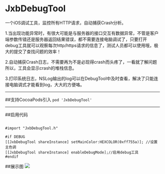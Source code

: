 # JxbDebugTool
一个iOS调试工具，监控所有HTTP请求，自动捕获Crash分析。

1.当出现功能异常时，有很大可能是与服务器的接口交互有数据异常，不管是客户端参数传错还是服务器返回结果错误，都不需要连接电脑调试了，只要打开debug工具就可以观察每次http/https请求的信息了，测试人员都可以使用哦，极大的提交了查找问题的效率！

2.自动捕获Crash日志，不需要再为不是必现得crash而头疼了，一看就了解问题所以，工具会显示crash的堆栈信息。

3.打印系统日志，NSLog输出的log可以在DebugTool中及时查看，解决了只能连接电脑调式才能看到log，大大的方便咯。

-------
##支持CocoaPods引入
`pod 'JxbDebugTool'`

-------
##启用代码
```object-c

#import "JxbDebugTool.h"

#if DEBUG
[[JxbDebugTool shareInstance] setMainColor:HEXCOLOR(0xff755a)]; //设置主色调
[[JxbDebugTool shareInstance] enableDebugMode];//启用debug工具
#endif
```


##展示图
![](https://raw.githubusercontent.com/JxbSir/JxbDebugTool/master/1.pic.jpg)
